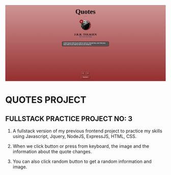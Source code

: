 ![Example](public/quotesProject.png)

# QUOTES PROJECT

## FULLSTACK PRACTICE PROJECT NO: 3

1. A fullstack version of my previous frontend project to practice my skills using Javascript, Jquery, NodeJS, ExpressJS, HTML, CSS.

2. When we click button or press from keyboard, the image and the information about the quote changes.

3. You can also click random button to get a random information and image.
